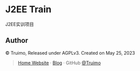 # J2EE Train

J2EE实训项目

## Author

© Truimo, Released under AGPLv3. Created on May 25, 2023

> [Home Website](https://www.truimo.com/) · [Blog](https://blog.truimo.com/) · GitHub [@Truimo](https://github.com/Truimo/)

